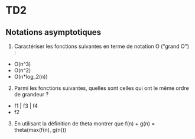 # TD2

## Notations asymptotiques

1. Caractériser les fonctions suivantes en terme de notation O ("grand O") :

- O(n^3)
- O(n^2)
- O(n*log_2(n))

2. Parmi les fonctions suivantes, quelles sont celles qui ont le même ordre de grandeur ?

- f1 | f3 | f4
- f2

3. En utilisant la définition de theta montrer que f(n) + g(n) = theta(max(f(n), g(n)))